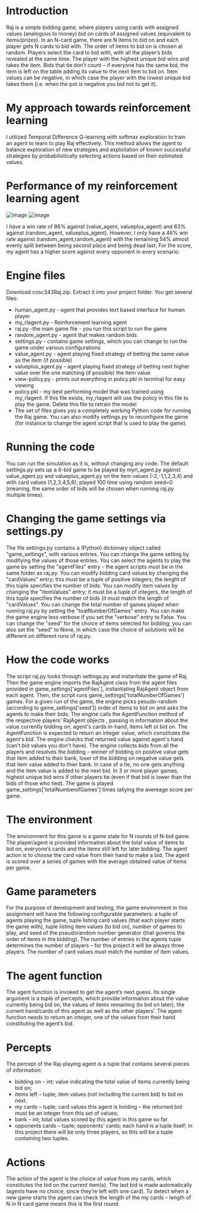 # Introduction

Raj is a simple bidding game, where players using cards with assigned values (analogous to
money) bid on cards of assigned values (equivalent to items/prizes). In an N-card game,
there are N items to bid on and each player gets N cards to bid with. The order of items
to bid on is chosen at random. Players select the card to bid with, with all the player’s
bids revealed at the same time. The player with the highest unique bid wins and takes the
item. Bids that tie don’t count – if everyone has the same bid, the item is left on the table
adding its value to the next item to bid on. Item values can be negative, in which case the
player with the lowest unique bid takes them (i.e. when the pot is negative you bid not to
get it).

# My approach towards reinforcement learning

I utilized Temporal Difference Q-learning with softmax exploration to train an agent to learn to play Raj effectively. This method allows the agent to balance exploration of new strategies and exploitation of known successful strategies by probabilistically selecting actions based on their estimated values.

# Performance of my reinforcement learning agent 
![image](https://github.com/user-attachments/assets/8e728fe0-95e4-4c33-91ae-c6f3d23b1bd7)
![image](https://github.com/user-attachments/assets/38f1b5ff-3d20-4a8b-a4e3-e44167b943f3)

I have a win rate of 86% against (value_agent, valueplus_agent) and 63% against (random_agent, valueplus_agent). However, I only have a 46% win rate against (random_agent,random_agent) with the remaining 54% almost evenly split between being second place and being dead last. For the score, my agent has a higher score against every opponent in every scenario.

# Engine files
Download cosc343Raj.zip.  Extract it into your project folder.  You get several files:
* human_agent.py - agent that provides text based interface for human player
* my_rlagent.py - Reinforcement learning agent
* raj.py -the main game file - you run this script to run the game
* random_agent.py - agent that makes random bids
* settings.py - contains game settings, which you can change to run the game under various configurations
* value_agent.py - agent playing fixed strategy of betting the same value as the item (if possible)
* valueplus_agent.py - agent playing fixed strategy of betting next higher value over the one matching (if possible) the item value
* view-policy.py - prints out everything in policy.pkl in terminal for easy viewing
* policy.pkl - my best performing model that was trained using my_rlagent. If this file exists, my_rlagent will use the policy in this file to play the game. Delete this file to retrain the model
* The set of files gives you a completely working Python code for running the Raj game. You can also modify settings.py to reconfigure the game (for instance to change the agent script that is used to play the game).
  
# Running the code
You can run the simulation as it is, without changing any code. The default settings.py sets up a 6-bid game to be played by myrl_agent.py against value_agent.py and valueplus_agent.py on the item values (-2,-1,1,2,3,4) and with card values (1,2,3,4,5,6); played 100 time using random seed=0 (meaning, the same order of bids will be chosen when running raj.py multiple times). 

# Changing the game settings via settings.py
The file settings.py contains a (Python) dictionary object called "game_settings", with various entries.  You can change the game setting by modifying the values of those entries.
You can select the agents to play the game by setting the "agentFiles" entry - the agent scripts must be in the same folder as raj.py.
You can modify bidding card values by changing the "cardValues" entry; this must be a tuple of positive integers; the lenght of this tuple specifies the number of bids.
You can modify item values by changing the "itemValues" entry; it must be a tuple of integers, the length of this tuple specifies the number of bids (it must match the length of "cardValues".
You can change the total number of games played when running raj.py by setting the "toatNumberOfGames" entry.
You can make the game engine less verbose if you set the "verbose" entry to False.
You can change the "seed" for the choice of items selected for bidding; you can also set the "seed" to None, in which case the choice of solutions will be different on different runs of raj.py.

# How the code works
The script raj.py looks through settings.py and instantiate the game of Raj.  Then the game engine imports the RajAgent class from the agent files provided in game_settings['agentFiles'], instantiating RajAgent object from each agent.  Then, the script runs game_settings['totalNumberOfGames'] games.  For a given run of the game, the engine picks pesudo-random (according to game_settings['seed']) order of items to bid on and asks the agents to make their bids.  The engine calls the AgentFunction method of the respective players' RajAgent objects , passing in information about the value currently bidding on, agent's cards in-hand, items left ot bid on.  The AgentFunction is expected to return an integer value, which constitutes the agent's bid.  The engine checks that returned value against agent's hand (can't bid values you don't have).  The engine collects bids from all the players and resolves the bidding - winner of bidding on positive value gets that item added to their bank, loser of the bidding on negative value gets that item value added to thier bank.  In case of a tie, no one gets anything and the item value is added to the next bid.  In 3 or more player games, highest unique bid wins if other players tie (even if that bid is lower than the bids of those who tied).  The game is played game_settings['totalNumberofGames'] times tallying the avereage score per game.

# The environment
The environment for this game is a game state for N rounds of N-bid game. The
player/agent is provided information about the total value of items to bid on, everyone’s
cards and the items still left for later bidding. The agent action is to choose the card value
from their hand to make a bid.
The agent is scored over a series of games with the average obtained value of items per
game.

# Game parameters
For the purpose of development and testing, the game environment in this assignment
will have the following configurable parameters: a tuple of agents playing the game, tuple
listing card values (that each player starts the game with), tuple listing item values (to
bid on), number of games to play, and seed of the pseudorandom number generator (that
governs the order of items in the bidding). The number of entries in the agents tuple
determines the number of players – for this project it will be always three players. The
number of card values must match the number of item values.

# The agent function
The agent function is invoked to get the agent’s next guess. Its single argument is a tuple
of percepts, which provide information about the value currently being bid on, the values
of items remaining (to bid on later), the current hand/cards of this agent as well as the
other players’. The agent function needs to return an integer, one of the values from their
hand constituting the agent’s bid.

# Percepts
The percept of the Raj-playing agent is a tuple that contains several pieces of information:
* bidding on – int; value indicating the total value of items currently being bid on;
* items left – tuple; item values (not including the current bid) to bid on next.
* my cards – tuple; card values this agent is holding – the returned bid must be an integer from this set of values;
* bank – int; total values scored by this agent in this game so far.
* opponents cards – tuple; opponents’ cards; each hand is a tuple itself; in this project
there will be only three players, so this will be a tuple containing two tuples.

# Actions
The action of the agent is the choice of value from my cards, which constitutes the bid
on the current item(s). The last bid is made automatically (agents have no choice, since
they’re left with one card). To detect when a new game starts the agent can check the
length of the my cards – length of N in N card game means this is the first round.
